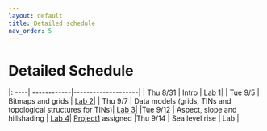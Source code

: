 ```yaml
---
layout: default 
title: Detailed schedule 
nav_order: 5
---
```


# Detailed Schedule 



|: ----| ------------|--------------------|
| Thu 8/31 |  Intro | [Lab 1](https://bowdoin-csci3225-f23.github.io/Labs/Lab1/)|
| Tue 9/5 |  Bitmaps and grids |  [Lab 2](https://bowdoin-csci3225-f23.github.io/Labs/lab2/)|
| Thu 9/7 | Data  models (grids, TINs and topological structures for TINs)| [Lab 3](https://bowdoin-csci3225-f23.github.io/Labs/lab3/)|
|Tue 9/12 | Aspect, slope and hillshading | [Lab 4](https://bowdoin-csci3225-f23.github.io/Labs/lab4/)|
[Project1](https://bowdoin-csci3225-f23.github.io/Projects/project1-vis.md) assigned 
|Thu 9/14 | Sea level rise | Lab | 
